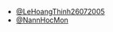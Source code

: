- [@LeHoangThinh26072005](https://github.com/LeHoangThinh26072005)
- [@NannHocMon](https://github.com/NannHocMon)
